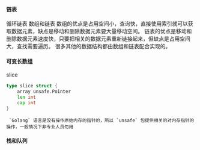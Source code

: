 #### 链表
循环链表
数组和链表
	数组的优点是占用空间小，查询快，直接使用索引就可以获取数据元素，缺点是移动和删除数据元素要大量移动空间。
	链表的优点是移动和删除数据元素速度快，只要把相关的数据元素重新链接起来，但缺点是占用空间大，查找需要遍历。
	很多其他的数据结构都由数组和链表配合实现的。
#### 可变长数组
slice
```go
type slice struct {
	array unsafe.Pointer
	len int
	cap int
}
```
	 `Golang` 语言是没有操作原始内存的指针的，所以 `unsafe` 包提供相关的对内存指针的操作，一般情况下非专业人员勿用
#### 栈和队列